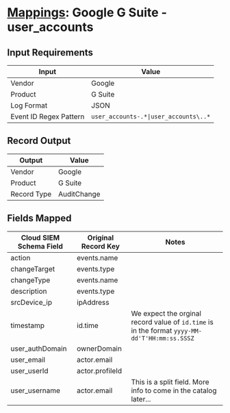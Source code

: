 # [Mappings](README.md): Google G Suite - user_accounts

## Input Requirements

|Input|Value|
|-----|-----|
|Vendor|Google|
|Product|G Suite|
|Log Format|JSON|
|Event ID Regex Pattern|`user_accounts-.*\|user_accounts\..*`|

## Record Output

|Output|Value|
|------|-----|
|Vendor|Google|
|Product|G Suite|
|Record Type|AuditChange|

## Fields Mapped

|Cloud SIEM Schema Field|Original Record Key|Notes|
|-----------------------|-------------------|-----|
|action|events.name||
|changeTarget|events.type||
|changeType|events.name||
|description|events.type||
|srcDevice_ip|ipAddress||
|timestamp|id.time|We expect the orginal record value of `id.time` is in the format `yyyy-MM-dd'T'HH:mm:ss.SSSZ`|
|user_authDomain|ownerDomain||
|user_email|actor.email||
|user_userId|actor.profileId||
|user_username|actor.email|This is a split field. More info to come in the catalog later...|


